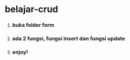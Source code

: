 # belajar-crud

1.  ### buka folder form
2.  ### ada 2 fungsi, fungsi insert dan fungsi update
3.  ### enjoy!
